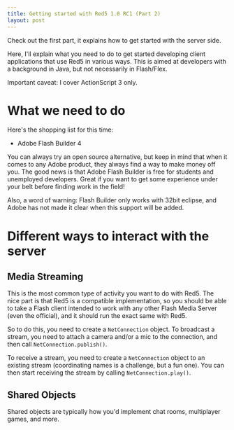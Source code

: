 ```yaml
---
title: Getting started with Red5 1.0 RC1 (Part 2)
layout: post
---
```

Check out the first part, it explains how to get started with the server side.

Here, I'll explain what you need to do to get started developing client applications that use Red5 in various ways. This is aimed at developers with a background in Java, but not necessarily in Flash/Flex.

Important caveat: I cover ActionScript 3 only.

# What we need to do

Here's the shopping list for this time:

- Adobe Flash Builder 4

You can always try an open source alternative, but keep in mind that when it comes to any Adobe product, they always find a way to make money off you. The good news is that Adobe Flash Builder is free for students and unemployed developers. Great if you want to get some experience under your belt before finding work in the field!

Also, a word of warning: Flash Builder only works with 32bit eclipse, and Adobe has not made it clear when this support will be added.

# Different ways to interact with the server

## Media Streaming

This is the most common type of activity you want to do with Red5. The nice part is that Red5 is a compatible implementation, so you should be able to take a Flash client intended to work with any other Flash Media Server (even the official), and it should run the exact same with Red5.

So to do this, you need to create a `NetConnection` object. To broadcast a stream, you need to attach a camera and/or a mic to the connection, and then call `NetConnection.publish()`.

To receive a stream, you need to create a `NetConnection` object to an existing stream (coordinating names is a challenge, but a fun one). You can then start receiving the stream by calling `NetConnection.play()`.

## Shared Objects

Shared objects are typically how you'd implement chat rooms, multiplayer games, and more.
